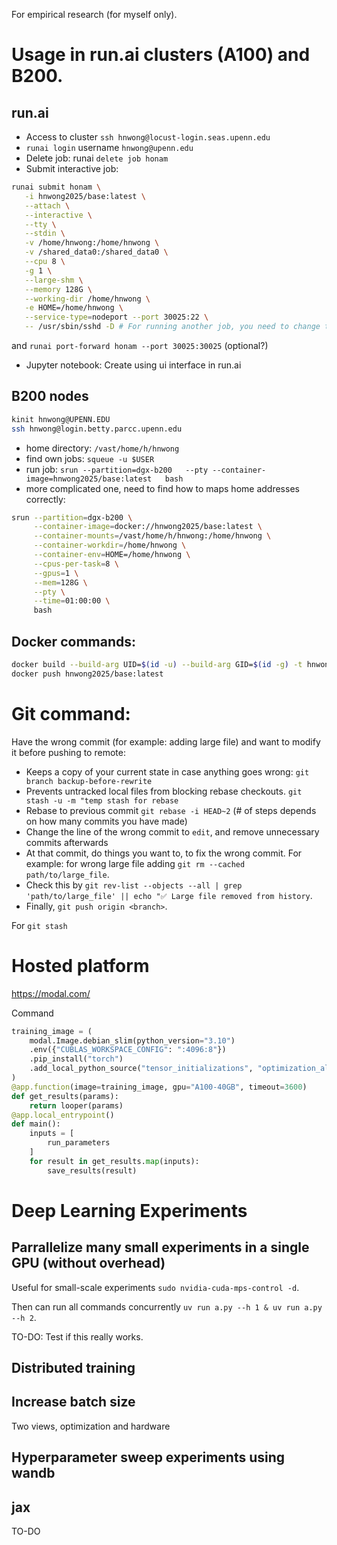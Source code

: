 For empirical research (for myself only).

# Usage in run.ai clusters (A100) and B200.

## run.ai
- Access to cluster `ssh hnwong@locust-login.seas.upenn.edu`
- `runai login` username `hnwong@upenn.edu`
- Delete job: runai `delete job honam`
- Submit interactive job:
```sh
runai submit honam \
   -i hnwong2025/base:latest \
   --attach \
   --interactive \
   --tty \
   --stdin \
   -v /home/hnwong:/home/hnwong \
   -v /shared_data0:/shared_data0 \
   --cpu 8 \
   -g 1 \
   --large-shm \
   --memory 128G \
   --working-dir /home/hnwong \
   -e HOME=/home/hnwong \
   --service-type=nodeport --port 30025:22 \
   -- /usr/sbin/sshd -D # For running another job, you need to change the port number 30025
```
and `runai port-forward honam --port 30025:30025` (optional?)

- Jupyter notebook: Create using ui interface in run.ai

## B200 nodes
```sh
kinit hnwong@UPENN.EDU
ssh hnwong@login.betty.parcc.upenn.edu
```
- home directory: `/vast/home/h/hnwong`
- find own jobs: `squeue -u $USER`
- run job: `srun --partition=dgx-b200   --pty --container-image=hnwong2025/base:latest   bash`
- more complicated one, need to find how to maps home addresses correctly:
```sh
srun --partition=dgx-b200 \
     --container-image=docker://hnwong2025/base:latest \
     --container-mounts=/vast/home/h/hnwong:/home/hnwong \
     --container-workdir=/home/hnwong \
     --container-env=HOME=/home/hnwong \
     --cpus-per-task=8 \
     --gpus=1 \
     --mem=128G \
     --pty \
     --time=01:00:00 \
     bash
```

## Docker commands:
```sh
docker build --build-arg UID=$(id -u) --build-arg GID=$(id -g) -t hnwong2025/base:latest base
docker push hnwong2025/base:latest
```

# Git command:
Have the wrong commit (for example: adding large file) and want to modify it before pushing to remote:

- Keeps a copy of your current state in case anything goes wrong:
`git branch backup-before-rewrite`
- Prevents untracked local files from blocking rebase checkouts. `git stash -u -m "temp stash for rebase`
- Rebase to previous commit `git rebase -i HEAD~2` (# of steps depends on how many commits you have made)
- Change the line of the wrong commit to `edit`, and remove unnecessary commits afterwards
- At that commit, do things you want to, to fix the wrong commit. For example: for wrong large file adding `git rm --cached path/to/large_file`.
- Check this by `git rev-list --objects --all | grep 'path/to/large_file' || echo "✅ Large file removed from history`.
- Finally, `git push origin <branch>`.

For `git stash`

# Hosted platform 
https://modal.com/

Command
```py
training_image = (
    modal.Image.debian_slim(python_version="3.10")
    .env({"CUBLAS_WORKSPACE_CONFIG": ":4096:8"})
    .pip_install("torch")
    .add_local_python_source("tensor_initializations", "optimization_algorithms", "synthetic_data", "utils", "models", "looper")
)
@app.function(image=training_image, gpu="A100-40GB", timeout=3600)
def get_results(params):
    return looper(params)
@app.local_entrypoint()
def main():
    inputs = [
        run_parameters
    ]
    for result in get_results.map(inputs):
        save_results(result)
```


# Deep Learning Experiments

## Parrallelize many small experiments in a single GPU (without overhead)
Useful for small-scale experiments
`sudo nvidia-cuda-mps-control -d`.

Then can run all commands concurrently `uv run a.py --h 1 & uv run a.py --h 2`.

TO-DO: Test if this really works.

## Distributed training

## Increase batch size

Two views, optimization and hardware

## Hyperparameter sweep experiments using wandb

## jax
TO-DO